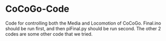 # CoCoGo-Code
Code for controlling both the Media and Locomotion of CoCoGo. Final.ino should be run first, and then piFinal.py should be run second.
The other 2 codes are some other code that we tried.
